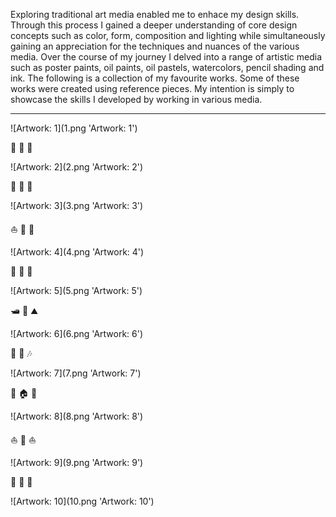 <p class="introduction">Exploring traditional art media enabled me to enhace my design skills. Through this process I gained a deeper understanding of core design concepts such as color, form, composition and lighting while simultaneously gaining an appreciation for the techniques and nuances of the various media. Over the course of my journey I delved into a range of artistic media such as poster paints, oil paints, oil pastels, watercolors, pencil shading and ink. The following is a collection of my favourite works. Some of these works were created using reference pieces. My intention is simply to showcase the  skills I developed by working in various media.</p>

---

<div markdown class="image image-width-body image-with-caption">
  ![Artwork: 1](1.png 'Artwork: 1')
</div>
<p class="image-caption">🍵 🍋 🌼<p>

<div markdown class="image image-width-body image-with-caption">
  ![Artwork: 2](2.png 'Artwork: 2')
</div>
<p class="image-caption">💃 💃 💃<p>

<div markdown class="image image-width-body image-with-caption">
  ![Artwork: 3](3.png 'Artwork: 3')
</div>
<p class="image-caption">⛵  🌅  🌊<p>

<div markdown class="image image-width-body image-with-caption">
  ![Artwork: 4](4.png 'Artwork: 4')
</div>
<p class="image-caption">🌸 🌿 🌼<p>

<div markdown class="image image-width-body image-with-caption">
  ![Artwork: 5](5.png 'Artwork: 5')
</div>
<p class="image-caption"> 🛥️ 🌊 ⛰️<p>

<div markdown class="image image-width-body image-with-caption">
  ![Artwork: 6](6.png 'Artwork: 6')
</div>
<p class="image-caption">👳 🥁 🎶<p>

<div markdown class="image image-width-body image-with-caption">
  ![Artwork: 7](7.png 'Artwork: 7')
</div>
<p class="image-caption">🏁 🏠 🌳<p>

<div markdown class="image image-width-body image-with-caption">
  ![Artwork: 8](8.png 'Artwork: 8')
</div>
<p class="image-caption">⛵ 🌊 ⛵<p>

<div markdown class="image image-width-body image-with-caption">
  ![Artwork: 9](9.png 'Artwork: 9')
</div>
<p class="image-caption">🍶 🍎 🌰<p>

<div markdown class="image image-width-body image-with-caption">
  ![Artwork: 10](10.png 'Artwork: 10')
</div>

<div class="post-footer"></div>
